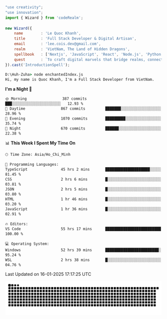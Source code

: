 <!--x axis divider-->

```js 
"use creativity";
"use innovation";
import { Wizard } from 'codeRealm';

new Wizard({
    name        : 'Le Quoc Khanh',
    title       : 'Full Stack Developer & Digital Artisan',
    email       : 'lee.cois.dev@gmail.com',
    realm       : 'VietNam, The Land of Hidden Dragons',
    spellbook   : ['Nextjs', 'JavaScript', 'React', 'Node.js', 'Python', 'Django', 'Cloud Services'],
    quest       : `To craft digital marvels that bridge realms, connect cultures, and bring imagination to life.`,
}).cast('IntroductionSpell');
```

```cmd
D:\Huh-Zuha> node enchantedIndex.js
Hi, my name is Quoc Khanh, I'm a Full Stack Developer from VietNam.
```
<!--START_SECTION:waka-->
**I'm a Night 🦉** 

```text
🌞 Morning                387 commits         ███░░░░░░░░░░░░░░░░░░░░░░   12.93 % 
🌆 Daytime                867 commits         ███████░░░░░░░░░░░░░░░░░░   28.96 % 
🌃 Evening                1070 commits        █████████░░░░░░░░░░░░░░░░   35.74 % 
🌙 Night                  670 commits         ██████░░░░░░░░░░░░░░░░░░░   22.38 % 
```


📊 **This Week I Spent My Time On** 

```text
🕑︎ Time Zone: Asia/Ho_Chi_Minh

💬 Programming Languages: 
TypeScript               45 hrs 2 mins       ████████████████████░░░░░   81.45 % 
CSS                      2 hrs 6 mins        █░░░░░░░░░░░░░░░░░░░░░░░░   03.81 % 
JSON                     2 hrs 5 mins        █░░░░░░░░░░░░░░░░░░░░░░░░   03.80 % 
HTML                     1 hr 46 mins        █░░░░░░░░░░░░░░░░░░░░░░░░   03.20 % 
JavaScript               1 hr 36 mins        █░░░░░░░░░░░░░░░░░░░░░░░░   02.91 % 

🔥 Editors: 
VS Code                  55 hrs 17 mins      █████████████████████████   100.00 % 

💻 Operating System: 
Windows                  52 hrs 39 mins      ████████████████████████░   95.24 % 
WSL                      2 hrs 38 mins       █░░░░░░░░░░░░░░░░░░░░░░░░   04.76 % 
```


 Last Updated on 16-01-2025 17:17:25 UTC
<!--END_SECTION:waka-->
<picture>
  <source media="(prefers-color-scheme: dark)" srcset="https://raw.githubusercontent.com/leecois/leecois/output/github-contribution-grid-snake-dark.svg">
  <source media="(prefers-color-scheme: light)" srcset="https://raw.githubusercontent.com/leecois/leecois/output/github-contribution-grid-snake.svg">
  <img alt="github contribution grid snake animation" src="https://raw.githubusercontent.com/leecois/leecois/output/github-contribution-grid-snake.svg">
</picture>
